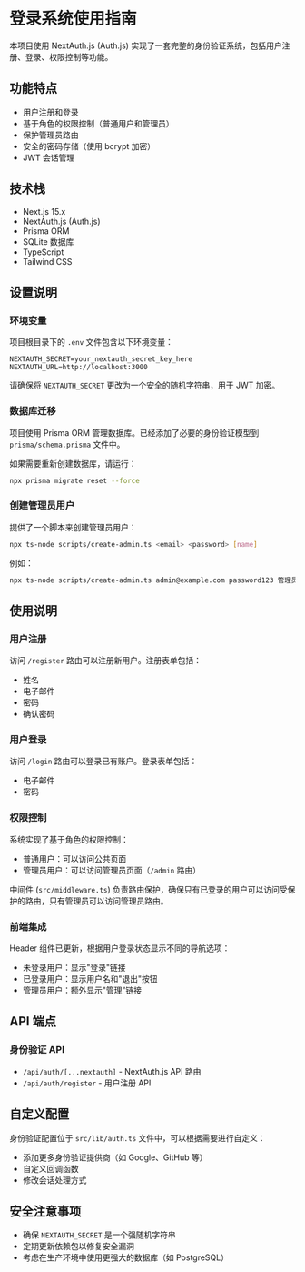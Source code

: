 # 登录系统使用指南

本项目使用 NextAuth.js (Auth.js) 实现了一套完整的身份验证系统，包括用户注册、登录、权限控制等功能。

## 功能特点

- 用户注册和登录
- 基于角色的权限控制（普通用户和管理员）
- 保护管理员路由
- 安全的密码存储（使用 bcrypt 加密）
- JWT 会话管理

## 技术栈

- Next.js 15.x
- NextAuth.js (Auth.js)
- Prisma ORM
- SQLite 数据库
- TypeScript
- Tailwind CSS

## 设置说明

### 环境变量

项目根目录下的 `.env` 文件包含以下环境变量：

```
NEXTAUTH_SECRET=your_nextauth_secret_key_here
NEXTAUTH_URL=http://localhost:3000
```

请确保将 `NEXTAUTH_SECRET` 更改为一个安全的随机字符串，用于 JWT 加密。

### 数据库迁移

项目使用 Prisma ORM 管理数据库。已经添加了必要的身份验证模型到 `prisma/schema.prisma` 文件中。

如果需要重新创建数据库，请运行：

```bash
npx prisma migrate reset --force
```

### 创建管理员用户

提供了一个脚本来创建管理员用户：

```bash
npx ts-node scripts/create-admin.ts <email> <password> [name]
```

例如：

```bash
npx ts-node scripts/create-admin.ts admin@example.com password123 管理员
```

## 使用说明

### 用户注册

访问 `/register` 路由可以注册新用户。注册表单包括：

- 姓名
- 电子邮件
- 密码
- 确认密码

### 用户登录

访问 `/login` 路由可以登录已有账户。登录表单包括：

- 电子邮件
- 密码

### 权限控制

系统实现了基于角色的权限控制：

- 普通用户：可以访问公共页面
- 管理员用户：可以访问管理员页面（`/admin` 路由）

中间件 (`src/middleware.ts`) 负责路由保护，确保只有已登录的用户可以访问受保护的路由，只有管理员可以访问管理员路由。

### 前端集成

Header 组件已更新，根据用户登录状态显示不同的导航选项：

- 未登录用户：显示"登录"链接
- 已登录用户：显示用户名和"退出"按钮
- 管理员用户：额外显示"管理"链接

## API 端点

### 身份验证 API

- `/api/auth/[...nextauth]` - NextAuth.js API 路由
- `/api/auth/register` - 用户注册 API

## 自定义配置

身份验证配置位于 `src/lib/auth.ts` 文件中，可以根据需要进行自定义：

- 添加更多身份验证提供商（如 Google、GitHub 等）
- 自定义回调函数
- 修改会话处理方式

## 安全注意事项

- 确保 `NEXTAUTH_SECRET` 是一个强随机字符串
- 定期更新依赖包以修复安全漏洞
- 考虑在生产环境中使用更强大的数据库（如 PostgreSQL）

